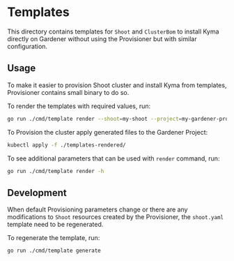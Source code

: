# Templates

This directory contains templates for `Shoot` and `ClusterBom` to install Kyma directly on Gardener without using the Provisioner but with similar configuration.

## Usage

To make it easier to provision Shoot cluster and install Kyma from templates, Provisioner contains small binary to do so.

To render the templates with required values, run:
```bash
go run ./cmd/template render --shoot=my-shoot --project=my-gardener-project --secret=my-azure-secret
``` 

To Provision the cluster apply generated files to the Gardener Project:
```bash
kubectl apply -f ./templates-rendered/
```

To see additional parameters that can be used with `render` command, run:
```bash
go run ./cmd/template render -h
``` 


## Development 

When default Provisioning parameters change or there are any modifications to `Shoot` resources created by the Provisioner, the `shoot.yaml` template need to be regenerated.

To regenerate the template, run:
```bash
go run ./cmd/template generate
```
